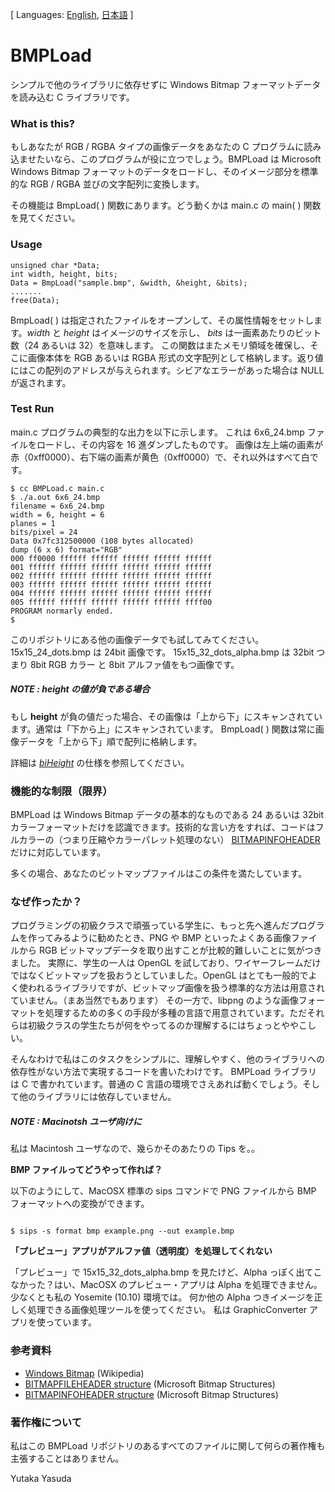 [ Languages: [English](README.md), [日本語](README-ja.md) ]

# BMPLoad

シンプルで他のライブラリに依存せずに Windows Bitmap フォーマットデータを読み込む C ライブラリです。

### What is this?

もしあなたが RGB / RGBA タイプの画像データをあなたの C プログラムに読み込ませたいなら、このプログラムが役に立つでしょう。BMPLoad は Microsoft Windows Bitmap フォーマットのデータをロードし、そのイメージ部分を標準的な RGB / RGBA 並びの文字配列に変換します。

その機能は BmpLoad( ) 関数にあります。どう動くかは main.c の main( ) 関数を見てください。

### Usage

<pre><code>unsigned char *Data;
int width, height, bits;
Data = BmpLoad("sample.bmp", &width, &height, &bits);
.......
free(Data);
</code></pre>

BmpLoad( ) は指定されたファイルをオープンして、その属性情報をセットします。_width_ と _height_ はイメージのサイズを示し、 _bits_ は一画素あたりのビット数（24 あるいは 32）を意味します。
この関数はまたメモリ領域を確保し、そこに画像本体を RGB あるいは RGBA 形式の文字配列として格納します。返り値にはこの配列のアドレスが与えられます。シビアなエラーがあった場合は NULL が返されます。

### Test Run 

main.c プログラムの典型的な出力を以下に示します。
これは 6x6_24.bmp ファイルをロードし、その内容を 16 進ダンプしたものです。
画像は左上端の画素が赤（0xff0000）、右下端の画素が黄色（0xff0000）で、それ以外はすべて白です。

<pre><code>$ cc BMPLoad.c main.c
$ ./a.out 6x6_24.bmp 
filename = 6x6_24.bmp
width = 6, height = 6
planes = 1
bits/pixel = 24
Data 0x7fc312500000 (108 bytes allocated)
dump (6 x 6) format="RGB"
000 ff0000 ffffff ffffff ffffff ffffff ffffff
001 ffffff ffffff ffffff ffffff ffffff ffffff
002 ffffff ffffff ffffff ffffff ffffff ffffff
003 ffffff ffffff ffffff ffffff ffffff ffffff
004 ffffff ffffff ffffff ffffff ffffff ffffff
005 ffffff ffffff ffffff ffffff ffffff ffff00
PROGRAM normarly ended.
$
</code></pre>

このリポジトリにある他の画像データでも試してみてください。
15x15_24_dots.bmp は 24bit 画像です。
15x15_32_dots_alpha.bmp は 32bit つまり 8bit RGB カラー と 8bit アルファ値をもつ画像です。

##### NOTE : _height_ の値が負である場合

もし **height** が負の値だった場合、その画像は「上から下」にスキャンされています。通常は「下から上」にスキャンされています。
BmpLoad( ) 関数は常に画像データを「上から下」順で配列に格納します。

詳細は [_biHeight_](https://msdn.microsoft.com/en-us/library/dd183376.aspx) の仕様を参照してください。

### 機能的な制限（限界）

BMPLoad は Windows Bitmap データの基本的なものである 24 あるいは 32bit カラーフォーマットだけを認識できます。技術的な言い方をすれば、コードはフルカラーの（つまり圧縮やカラーパレット処理のない） [BITMAPINFOHEADER](https://wikipedia.org/wiki/Windows_bitmap#BITMAPINFOHEADER) だけに対応しています。

多くの場合、あなたのビットマップファイルはこの条件を満たしています。

### なぜ作ったか？

プログラミングの初級クラスで頑張っている学生に、もっと先へ進んだプログラムを作ってみるように勧めたとき、PNG や BMP といったよくある画像ファイルから RGB ビットマップデータを取り出すことが比較的難しいことに気がつきました。
実際に、学生の一人は OpenGL を試しており、ワイヤーフレームだけではなくビットマップを扱おうとしていました。OpenGL はとても一般的でよく使われるライブラリですが、ビットマップ画像を扱う標準的な方法は用意されていません。（まあ当然でもあります）
その一方で、libpng のような画像フォーマットを処理するための多くの手段が多種の言語で用意されています。ただそれらは初級クラスの学生たちが何をやってるのか理解するにはちょっとややこしい。

そんなわけで私はこのタスクをシンプルに、理解しやすく、他のライブラリへの依存性がない方法で実現するコードを書いたわけです。
BMPLoad ライブラリは C で書かれています。普通の C 言語の環境でさえあれば動くでしょう。そして他のライブラリには依存していません。

##### NOTE : Macinotsh ユーザ向けに

私は Macintosh ユーザなので、幾らかそのあたりの Tips を。。

**BMP ファイルってどうやって作れば？**

以下のようにして、MacOSX 標準の sips コマンドで PNG ファイルから BMP フォーマットへの変換ができます。

<code>
$ sips -s format bmp example.png --out example.bmp
</code>

**「プレビュー」アプリがアルファ値（透明度）を処理してくれない**

「プレビュー」で 15x15_32_dots_alpha.bmp を見たけど、Alpha っぽく出てこなかった？はい、MacOSX のプレビュー・アプリは Alpha を処理できません。少なくとも私の Yosemite (10.10) 環境では。
何か他の Alpha つきイメージを正しく処理できる画像処理ツールを使ってください。
私は GraphicConverter アプリを使っています。

### 参考資料

* [Windows Bitmap](https://ja.wikipedia.org/wiki/Windows_bitmap) (Wikipedia)
* [BITMAPFILEHEADER structure](https://msdn.microsoft.com/en-us/library/dd183374.aspx) (Microsoft Bitmap Structures)
* [BITMAPINFOHEADER structure](https://msdn.microsoft.com/en-us/library/dd183376.aspx) (Microsoft Bitmap Structures)

### 著作権について

私はこの BMPLoad リポジトリのあるすべてのファイルに関して何らの著作権も主張することはありません。

Yutaka Yasuda


